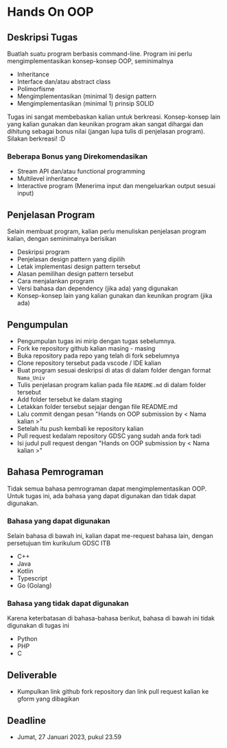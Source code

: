 # Hands On OOP

## Deskripsi Tugas
Buatlah suatu program berbasis command-line. Program ini perlu mengimplementasikan konsep-konsep OOP, seminimalnya
- Inheritance
- Interface dan/atau abstract class
- Polimorfisme
- Mengimplementasikan (minimal 1) design pattern
- Mengimplementasikan (minimal 1) prinsip SOLID

Tugas ini sangat membebaskan kalian untuk berkreasi. Konsep-konsep lain yang kalian gunakan dan keunikan program akan sangat dihargai dan dihitung sebagai bonus nilai (jangan lupa tulis di penjelasan program). Silakan berkreasi! :D

### Beberapa Bonus yang Direkomendasikan
- Stream API dan/atau functional programming
- Multilevel inheritance
- Interactive program (Menerima input dan mengeluarkan output sesuai input)

## Penjelasan Program
Selain membuat program, kalian perlu menuliskan penjelasan program kalian, dengan seminimalnya berisikan
- Deskripsi program
- Penjelasan design pattern yang dipilih
- Letak implementasi design pattern tersebut
- Alasan pemilihan design pattern tersebut
- Cara menjalankan program
- Versi bahasa dan dependency (jika ada) yang digunakan
- Konsep-konsep lain yang kalian gunakan dan keunikan program (jika ada)

## Pengumpulan
- Pengumpulan tugas ini mirip dengan tugas sebelumnya. 
- Fork ke repository github kalian masing - masing
- Buka repository pada repo yang telah di fork sebelumnya
- Clone repository tersebut pada vscode / IDE kalian
- Buat program sesuai deskripsi di atas di dalam folder dengan format `Nama_Univ`
- Tulis penjelasan program kalian pada file `README.md` di dalam folder tersebut
- Add folder tersebut ke dalam staging
- Letakkan folder tersebut sejajar dengan file README.md
- Lalu commit dengan pesan "Hands on OOP submission by < Nama kalian >"
- Setelah itu push kembali ke repository kalian
- Pull request kedalam repository GDSC yang sudah anda fork tadi
- Isi judul pull request dengan "Hands on OOP submission by < Nama kalian >"

## Bahasa Pemrograman
Tidak semua bahasa pemrograman dapat mengimplementasikan OOP. Untuk tugas ini, ada bahasa yang dapat digunakan dan tidak dapat digunakan.

### Bahasa yang dapat digunakan
Selain bahasa di bawah ini, kalian dapat me-request bahasa lain, dengan persetujuan tim kurikulum GDSC ITB

- C++
- Java
- Kotlin
- Typescript
- Go (Golang)

### Bahasa yang tidak dapat digunakan
Karena keterbatasan di bahasa-bahasa berikut, bahasa di bawah ini tidak digunakan di tugas ini
- Python
- PHP
- C

## Deliverable
- Kumpulkan link github fork repository dan link pull request kalian ke gform yang dibagikan

## Deadline
- Jumat, 27 Januari 2023, pukul 23.59

